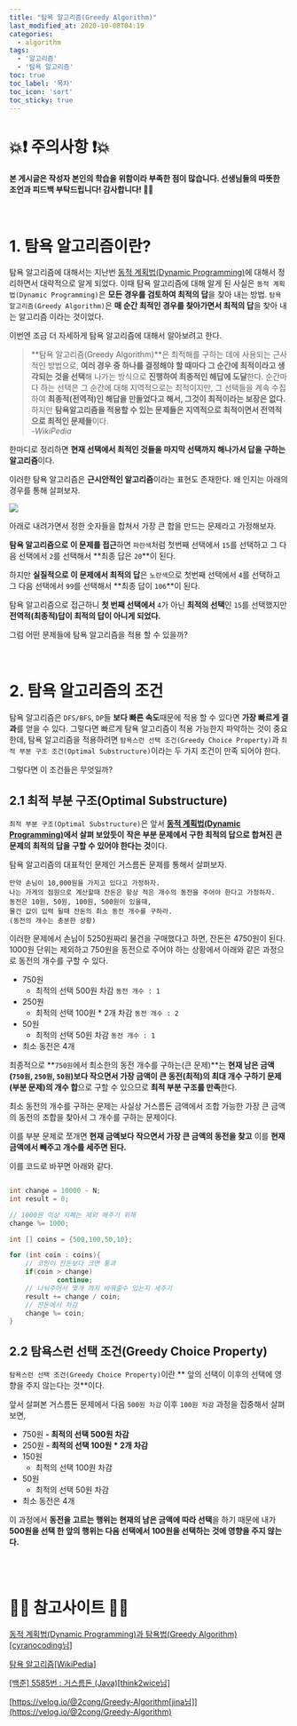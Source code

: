 ```yaml
---
title: "탐욕 알고리즘(Greedy Algorithm)"
last_modified_at: 2020-10-08T04:19
categories: 
  - algorithm
tags: 
  - '알고리즘' 
  - '탐욕 알고리즘'
toc: true
toc_label: '목차'
toc_icon: 'sort'
toc_sticky: true
---
```

# 💥❗ 주의사항 ❗💥
**본 게시글은 작성자 본인의 학습을 위함이라 부족한 점이 많습니다.
선생님들의 따뜻한 조언과 피드백 부탁드립니다! 감사합니다! 🙇‍♂️**

<br>

# 1. 탐욕 알고리즘이란?

탐욕 알고리즘에 대해서는 지난번 [동적 계획법(Dynamic Programming)](https://velog.io/@gillog/%EB%8F%99%EC%A0%81-%EA%B3%84%ED%9A%8D%EB%B2%95Dynamic-Programming)에 대해서 정리하면서 대략적으로 알게 되었다.
이때 탐욕 알고리즘에 대해 알게 된 사실은 
`동적 계획법(Dynamic Programming)`은 **모든 경우를 검토하여 최적의 답**을 찾아 내는 방법. 
`탐욕 알고리즘(Greedy Algorithm)`은 **매 순간 최적인 경우를 찾아가면서 최적의 답**을 찾아 내는 알고리즘 이라는 것이었다.

이번엔 조금 더 자세하게 탐욕 알고리즘에 대해서 알아보려고 한다.

> **탐욕 알고리즘(Greedy Algorithm)**은 최적해를 구하는 데에 사용되는 근사적인 방법으로, **여러 경우 중 하나를 결정해야 할 때마다 그 순간에 최적이라고 생각되는 것을 선택**해 나가는 방식으로 **진행하여 최종적인 해답에 도달**한다. 
순간마다 하는 선택은 그 순간에 대해 지역적으로는 최적이지만, 그 선택들을 계속 수집하여 **최종적(전역적)인 해답을 만들었다고 해서, 그것이 최적이라는 보장은 없다.** 하지만 **탐욕알고리즘을 적용할 수 있는 문제들은 지역적으로 최적이면서 전역적으로 최적인 문제들**이다.<br> _-WikiPedia_

한마디로 정리하면 **현재 선택에서 최적인 것들을 마지막 선택까지 해나가서 답을 구하는 알고리즘**이다.

이러한 탐욕 알고리즘은 **근시안적인 알고리즘**이라는 표현도 존재한다.
왜 인지는 아래의 경우를 통해 살펴보자.


![](https://images.velog.io/images/gillog/post/a948b816-bebc-4989-b507-78f6f1d03324/bandicam_2020-10-08_09-47-01-529-removebg-preview.png)


아래로 내려가면서 정한 숫자들을 합쳐서 가장 큰 합을 만드는 문제라고 가정해보자.

**탐욕 알고리즘으로 이 문제를 접근**하면 `파란색`처럼 첫번째 선택에서 `15`를 선택하고 그 다음 선택에서 `2`를 선택해서 **최종 답은 `20`**이 된다.

하지만 **실질적으로 이 문제에서 최적의 답**은 `노란색`으로 첫번째 선택에서 `4`를 선택하고 그 다음 선택에서 `99`를 선택해서 **최종 답이 `106`**이 된다.

탐욕 알고리즘으로 접근하니 **첫 번째 선택에서** `4`가 아닌 **최적의 선택**인 `15`를 선택했지만 **전역적(최종적)답이 최적의 답이 아니게 되었다.**


그럼 어떤 문제들에 탐욕 알고리즘을 적용 할 수 있을까?

<br>

# 2. 탐욕 알고리즘의 조건

탐욕 알고리즘은 `DFS/BFS`, `DP`들 **보다 빠른 속도**때문에 적용 할 수 있다면 **가장 빠르게 결과**를 얻을 수 있다.
그렇다면 빠르게 탐욕 알고리즘이 적용 가능한지 파악하는 것이 중요한데, 탐욕 알고리즘을 적용하려면 `탐욕스런 선택 조건(Greedy Choice Property)`과 `최적 부분 구조 조건(Optimal Substructure)`이라는 두 가지 조건이 만족 되어야 한다.

그렇다면 이 조건들은 무엇일까?


## 2.1 최적 부분 구조(Optimal Substructure)

`최적 부분 구조(Optimal Substructure)`은 앞서 **[동적 계획법(Dynamic Programming)](https://velog.io/@gillog/%EB%8F%99%EC%A0%81-%EA%B3%84%ED%9A%8D%EB%B2%95Dynamic-Programming)에서 살펴 보았듯이** **작은 부분 문제에서 구한 최적의 답으로 합쳐진 큰 문제의 최적의 답을 구할 수 있어야 한다는 것**이다.

탐욕 알고리즘의 대표적인 문제인 거스름돈 문제를 통해서 살펴보자.

```
만약 손님이 10,000원을 가지고 있다고 가정하자.
나는 가게의 점원으로 계산할때 잔돈은 항상 적은 개수의 동전을 주어야 한다고 가정하자.
동전은 10원, 50원, 100원, 500원이 있을때,
물건 값이 입력 될때 잔돈의 최소 동전 개수를 구하라.
(동전의 개수는 충분한 상황)
```

이러한 문제에서 손님이 5250원짜리 물건을 구매했다고 하면, 잔돈은 4750원이 된다.
1000원 단위는 제외하고 750원을 동전으로 주어야 하는 상황에서 아래와 같은 과정으로 동전의 개수를 구할 수 있다.

- 750원
	- 최적의 선택 500원 차감 `동전 개수 : 1`
- 250원
	- 최적의 선택 100원 * 2개 차감 `동전 개수 : 2`
- 50원
	- 최적의 선택 50원 차감 `동전 개수 : 1`
- 최소 동전은 4개

최종적으로 **`750원`에서 최소한의 동전 개수를 구하는(큰 문제)**는 **현재 남은 금액(`750원`, `250원`, `50원`)보다 작으면서 가장 금액이 큰 동전(최적)의 최대 개수 구하기 문제(부분 문제)의 개수 합**으로 구할 수 있으므로 **최적 부분 구조를 만족**한다.

최소 동전의 개수를 구하는 문제는 사실상 거스름돈 금액에서 조합 가능한 가장 큰 금액의 동전의 조합을 찾아서 그 개수를 구하는 문제이다.

이를 부분 문제로 쪼개면 **현재 금액보다 작으면서 가장 큰 금액의 동전을 찾고** 이를 **현재 금액에서 빼주고 개수를 세주면 된다.**

이를 코드로 바꾸면 아래와 같다.

```java

int change = 10000 - N;
int result = 0;

// 1000원 이상 지폐는 제외 해주기 위해
change %= 1000;

int [] coins = {500,100,50,10};

for (int coin : coins){
	// 코인이 잔돈보다 크면 통과
	if(coin > change)
    	    continue;
    // 나눠주어서 몇개 까지 바꿔줄수 있는지 세주기    
    result += change / coin;
    // 잔돈에서 차감
    change %= coin;
}

```




## 2.2 탐욕스런 선택 조건(Greedy Choice Property)
 
`탐욕스런 선택 조건(Greedy Choice Property)`이란 ** 앞의 선택이 이후의 선택에 영향을 주지 않는다는 것**이다.


앞서 살펴본 거스름돈 문제에서 다음 `500원 차감` 이후 `100원 차감` 과정을 집중해서 살펴보면,

- 750원
**- 최적의 선택 500원 차감**
- 250원
**- 최적의 선택 100원 * 2개 차감**
- 150원
	- 최적의 선택 100원 차감
- 50원
	- 최적의 선택 50원 차감
- 최소 동전은 4개


이 과정에서 **동전을 고르는 행위는 현재의 남은 금액에 따라 선택**을 하기 때문에 내가 **500원을 선택 한 앞의 행위는 다음 선택에서 100원을 선택하는 것에 영향을 주지 않는다.**

<br>


<br>

# 🙆‍♂️ 참고사이트 🙇‍♂️

[동적 계획법(Dynamic Programming)과 탐욕법(Greedy Algorithm)[cyranocoding님]](https://velog.io/@cyranocoding/%EB%8F%99%EC%A0%81-%EA%B3%84%ED%9A%8D%EB%B2%95Dynamic-Programming%EA%B3%BC-%ED%83%90%EC%9A%95%EB%B2%95Greedy-Algorithm-3yjyoohia5)


[탐욕 알고리즘[WikiPedia]](https://ko.wikipedia.org/wiki/%ED%83%90%EC%9A%95_%EC%95%8C%EA%B3%A0%EB%A6%AC%EC%A6%98)

[[백준] 5585번 : 거스름돈 (Java)[think2wice님]](https://velog.io/@think2wice/Greedy-%EB%B0%B1%EC%A4%80-%EB%AC%B8%EC%A0%9C-5585%EB%B2%88-%EA%B1%B0%EC%8A%A4%EB%A6%84%EB%8F%88-%EC%9E%90%EB%B0%94)

[https://velog.io/@2cong/Greedy-Algorithm[jina님]](https://velog.io/@2cong/Greedy-Algorithm)

[]()

